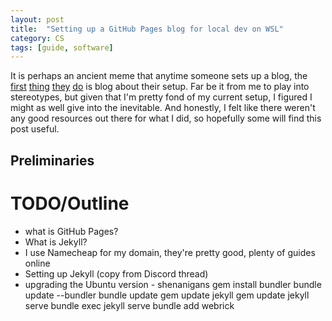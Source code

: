 ```yaml
---
layout: post
title:  "Setting up a GitHub Pages blog for local dev on WSL"
category: CS
tags: [guide, software]
---
```


It is perhaps an ancient meme that anytime someone sets up a blog, the [first][static-blog-1] [thing][static-blog-2] [they][static-blog-3] [do][static-blog-4] is blog about their setup. Far be it from me to play into stereotypes, but given that I'm pretty fond of my current setup, I figured I might as well give into the inevitable. And honestly, I felt like there weren't any good resources out there for what I did, so hopefully some will find this post useful.

## Preliminaries



# TODO/Outline

- what is GitHub Pages?
- What is Jekyll?
- I use Namecheap for my domain, they're pretty good, plenty of guides online
- Setting up Jekyll (copy from Discord thread)
- upgrading the Ubuntu version - shenanigans
	gem install bundler
	bundle update --bundler
	bundle update
	gem update jekyll
	gem update
	jekyll serve
	bundle exec jekyll serve
	bundle add webrick

<!--- References -->
[static-blog-1]: https://yakkomajuri.com/blog/teeny
[static-blog-2]: https://inoads.com/articles/2021-01-09-Next-Gen-Static-Blogging
[static-blog-3]: https://erjjones.github.io/blog/How-I-built-my-blog-in-one-day
[static-blog-4]: https://www.jonashietala.se/blog/2022/08/29/rewriting_my_blog_in_rust_for_fun_and_profit/

